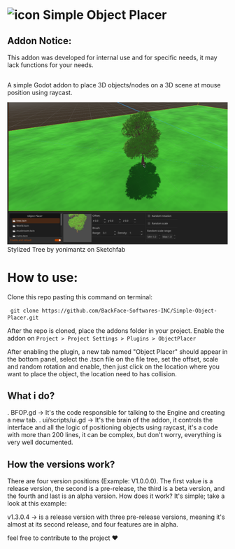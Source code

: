 # <img width="116" height="116" alt="icon" src="https://github.com/user-attachments/assets/a8a64a6b-405c-43d7-b232-2c63de5e2c26" /> Simple Object Placer

## Addon Notice:
This addon was developed for internal use and for specific needs, it may lack functions for your needs. 

##
A simple Godot addon to place 3D objects/nodes on a 3D scene at mouse position using raycast.

<img src="Screenshot.png">
Stylized Tree by yonimantz on Sketchfab

# How to use:
Clone this repo pasting this command on terminal:

```
 git clone https://github.com/BackFace-Softwares-INC/Simple-Object-Placer.git
```
After the repo is cloned, place the addons folder in your project.
Enable the addon on ```Project > Project Settings > Plugins > ObjectPlacer```

After enabling the plugin, a new tab named "Object Placer" should appear in the bottom panel, select the .tscn file on the file tree, set the offset, scale and random rotation and enable, then just click on the location where you want to place the object, the location need to has collision.

## What i do?
. BFOP.gd -> It's the code responsible for talking to the Engine and creating a new tab.
. ui/scripts/ui.gd -> It's the brain of the addon, it controls the interface and all the logic of positioning objects using raycast, it's a code with more than 200 lines, it can be complex, but don't worry, everything is very well documented.

## How the versions work?
There are four version positions (Example: V1.0.0.0). The first value is a release version, the second is a pre-release, the third is a beta version, and the fourth and last is an alpha version.
How does it work? It's simple; take a look at this example:

v1.3.0.4 -> is a release version with three pre-release versions, meaning it's almost at its second release, and four features are in alpha.

feel free to contribute to the project ❤
